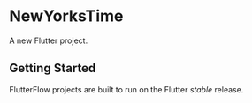 # NewYorksTime

A new Flutter project.

## Getting Started

FlutterFlow projects are built to run on the Flutter _stable_ release.
